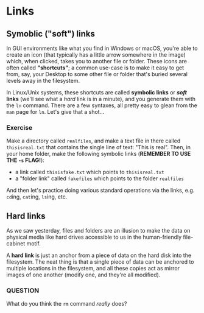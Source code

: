 # Links


## Symoblic ("soft") links

In GUI environments like what you find in Windows or macOS, you're
able to create an icon (that typically has a little arrow somewhere in
the image) which, when clicked, takes you to another file or folder.
These icons are often called **"shortcuts"**; a common use-case is to
make it easy to get from, say, your Desktop to some other file or
folder that's buried several levels away in the filesystem.

In Linux/Unix systems, these shortcuts are called **symbolic links**
or **_soft_ links** (we'll see what a *hard* link is in a minute), and
you generate them with the `ln` command.  There are a few syntaxes,
all pretty easy to glean from the `man` page for `ln`.  Let's give
that a shot...

### Exercise

Make a directory called `realfiles`, and make a text file in there
called `thisisreal.txt` that contains the single line of text: "This
is real".  Then, in your home folder, make the following symbolic
links (**REMEMBER TO USE THE `-s` FLAG!**):

* a link called `thisisfake.txt` which points to `thisisreal.txt`
* a "folder link" called `fakefiles` which points to the folder
  `realfiles`
  
  
And then let's practice doing various standard operations via the
links, e.g. `cd`ing, `cat`ing, `ls`ing, etc.

## Hard links

As we saw yesterday, files and folders are an illusion to make the
data on physical media like hard drives accessible to us in the
human-friendly file-cabinet motif.

A **hard link** is just an anchor from a piece of data on the hard
disk into the filesystem.  The neat thing is that a single piece of
data can be anchored to multiple locations in the filesystem, and all
these copies act as mirror images of one another (modify one, and
they're all modified).

### QUESTION

What do you think the `rm` command *really* does?
